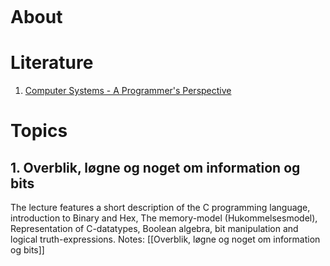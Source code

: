 ```toc
```
# About

# Literature
1. [Computer Systems - A Programmer's Perspective](ComputerSystems.pdf)

# Topics

## 1. Overblik, løgne og noget om information og bits
The lecture features a short description of the C programming language, introduction to Binary and Hex, The memory-model (Hukommelsesmodel), Representation of C-datatypes, Boolean algebra, bit manipulation and logical truth-expressions.
Notes: [[Overblik, løgne og noget om information og bits]]